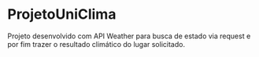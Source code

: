 # ProjetoUniClima
Projeto desenvolvido com API Weather para busca de estado via request e por fim trazer o resultado climático do lugar solicitado.
